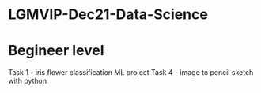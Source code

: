 # LGMVIP-Dec21-Data-Science
# Begineer level
Task 1 - iris flower classification ML project
Task 4 - image to pencil sketch with python
